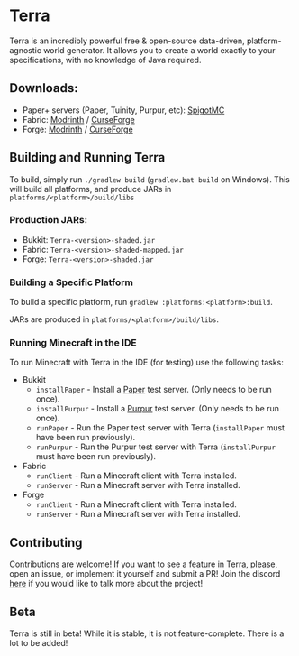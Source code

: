 # Terra

Terra is an incredibly powerful free & open-source data-driven, platform-agnostic world generator. It allows you to create a world exactly
to your specifications, with no knowledge of Java required.

## Downloads:

* Paper+ servers (Paper, Tuinity, Purpur, etc): [SpigotMC](https://www.spigotmc.org/resources/85151/)
* Fabric: [Modrinth](https://modrinth.com/mod/terra) / [CurseForge](https://www.curseforge.com/minecraft/mc-mods/terra-world-generator)
* Forge: [Modrinth](https://modrinth.com/mod/terra) / [CurseForge](https://www.curseforge.com/minecraft/mc-mods/terra-world-generator)

## Building and Running Terra

To build, simply run `./gradlew build` (`gradlew.bat build` on Windows). This will build all platforms, and
produce JARs in `platforms/<platform>/build/libs`

### Production JARs:
* Bukkit: `Terra-<version>-shaded.jar`
* Fabric: `Terra-<version>-shaded-mapped.jar`
* Forge: `Terra-<version>-shaded.jar`

### Building a Specific Platform
To build a specific platform, run `gradlew :platforms:<platform>:build`.

JARs are produced in `platforms/<platform>/build/libs`.

### Running Minecraft in the IDE
To run Minecraft with Terra in the IDE (for testing) use the following tasks:
* Bukkit
  * `installPaper` - Install a [Paper](https://github.com/PaperMC/Paper) test server. (Only needs to be run once).
  * `installPurpur` - Install a [Purpur](https://github.com/pl3xgaming/Purpur) test server. (Only needs to be run once).
  * `runPaper` - Run the Paper test server with Terra (`installPaper` must have been run previously).
  * `runPurpur` - Run the Purpur test server with Terra (`installPurpur` must have been run previously).
* Fabric
  * `runClient` - Run a Minecraft client with Terra installed.
  * `runServer` - Run a Minecraft server with Terra installed.
* Forge
  * `runClient` - Run a Minecraft client with Terra installed.
  * `runServer` - Run a Minecraft server with Terra installed.
## Contributing
Contributions are welcome! If you want to see a feature in Terra, please, open an issue, or implement it yourself and
submit a PR!
Join the discord [here](https://discord.gg/PXUEbbF) if you would like to talk more about the project!

## Beta
Terra is still in beta! While it is stable, it is not feature-complete. There is a lot to be added!